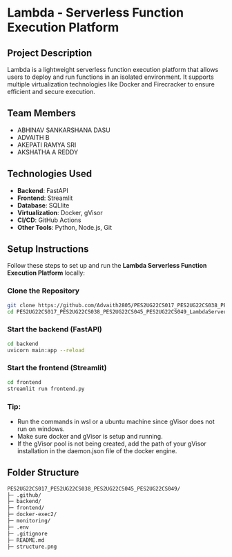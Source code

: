 # Lambda - Serverless Function Execution Platform

## Project Description
Lambda is a lightweight serverless function execution platform that allows users to deploy and run functions in an isolated environment. It supports multiple virtualization technologies like Docker and Firecracker to ensure efficient and secure execution.

## Team Members
- ABHINAV SANKARSHANA DASU
- ADVAITH B
- AKEPATI RAMYA SRI
- AKSHATHA A REDDY

## Technologies Used
- **Backend**: FastAPI
- **Frontend**: Streamlit
- **Database**: SQLlite
- **Virtualization**: Docker, gVisor
- **CI/CD**: GitHub Actions
- **Other Tools**: Python, Node.js, Git

## Setup Instructions
Follow these steps to set up and run the **Lambda Serverless Function Execution Platform** locally:
### Clone the Repository
```bash
git clone https://github.com/Advaith2805/PES2UG22CS017_PES2UG22CS038_PES2UG22CS045_PES2UG22CS049_LambdaServerlessFunction.git
cd PES2UG22CS017_PES2UG22CS038_PES2UG22CS045_PES2UG22CS049_LambdaServerlessFunction
```
### Start the backend (FastAPI)
```bash
cd backend
uvicorn main:app --reload
```
### Start the frontend (Streamlit)
```bash
cd frontend
streamlit run frontend.py
```
### Tip:
- Run the commands in wsl or a ubuntu machine since gVisor does not run on windows.
- Make sure docker and gVisor is setup and running.
- If the gVisor pool is not being created, add the path of your gVisor installation in the daemon.json file of the docker engine.

## Folder Structure
```bash
PES2UG22CS017_PES2UG22CS038_PES2UG22CS045_PES2UG22CS049/
├─ .github/
├─ backend/
├─ frontend/
├─ docker-exec2/
├─ monitoring/
├─ .env
├─ .gitignore
├─ README.md
├─ structure.png
```

